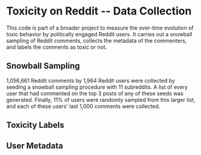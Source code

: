 # Toxicity on Reddit -- Data Collection

This code is part of a broader project to measure the over-time evolution of toxic behavior by politically engaged Reddit users. It carries out a snowball sampling of Reddit comments, collects the metadata of the commenters, and labels the comments as toxic or not.

## Snowball Sampling

1,056,661 Reddit comments by 1,964 Reddit users were collected by seeding a snowball sampling procedure with 11 subreddits. A list of every user that had commented on the top 3 posts of any of these seeds was generated. Finally, 11% of users were randomly sampled from this larger list, and each of these users' last 1,000 comments were collected.

## Toxicity Labels

## User Metadata
